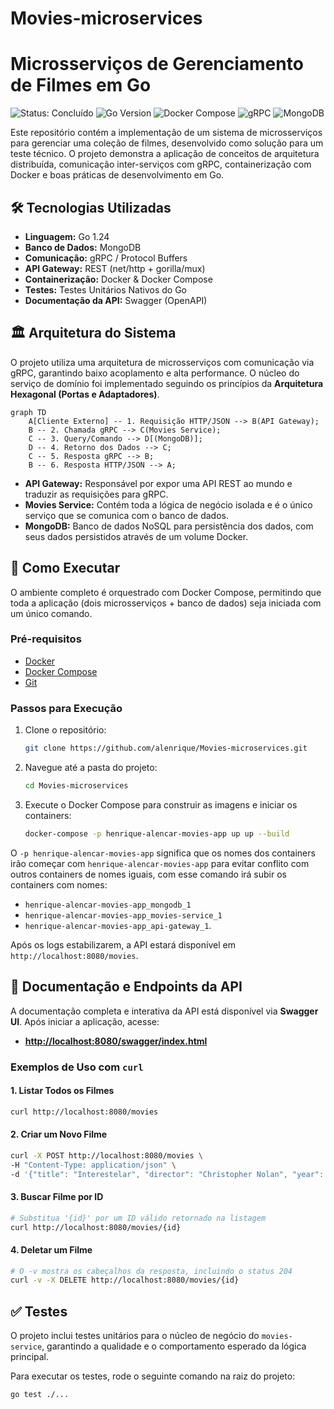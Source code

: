 # Movies-microservices

# Microsserviços de Gerenciamento de Filmes em Go

![Status: Concluído](https://img.shields.io/badge/Status-Concluído-brightgreen)
![Go Version](https://img.shields.io/badge/Go-1.24-blue.svg)
![Docker Compose](https://img.shields.io/badge/Docker-Compose-blue)
![gRPC](https://img.shields.io/badge/gRPC-v1.67-green.svg)
![MongoDB](https://img.shields.io/badge/MongoDB-latest-green.svg)

Este repositório contém a implementação de um sistema de microsserviços para gerenciar uma coleção de filmes, desenvolvido como solução para um teste técnico. O projeto demonstra a aplicação de conceitos de arquitetura distribuída, comunicação inter-serviços com gRPC, containerização com Docker e boas práticas de desenvolvimento em Go.

## 🛠️ Tecnologias Utilizadas

* **Linguagem:** Go 1.24
* **Banco de Dados:** MongoDB
* **Comunicação:** gRPC / Protocol Buffers
* **API Gateway:** REST (net/http + gorilla/mux)
* **Containerização:** Docker & Docker Compose
* **Testes:** Testes Unitários Nativos do Go
* **Documentação da API:** Swagger (OpenAPI)

## 🏛️ Arquitetura do Sistema

O projeto utiliza uma arquitetura de microsserviços com comunicação via gRPC, garantindo baixo acoplamento e alta performance. O núcleo do serviço de domínio foi implementado seguindo os princípios da **Arquitetura Hexagonal (Portas e Adaptadores)**.

```mermaid
graph TD
    A[Cliente Externo] -- 1. Requisição HTTP/JSON --> B(API Gateway);
    B -- 2. Chamada gRPC --> C(Movies Service);
    C -- 3. Query/Comando --> D[(MongoDB)];
    D -- 4. Retorno dos Dados --> C;
    C -- 5. Resposta gRPC --> B;
    B -- 6. Resposta HTTP/JSON --> A;
```

* **API Gateway:** Responsável por expor uma API REST ao mundo e traduzir as requisições para gRPC.
* **Movies Service:** Contém toda a lógica de negócio isolada e é o único serviço que se comunica com o banco de dados.
* **MongoDB:** Banco de dados NoSQL para persistência dos dados, com seus dados persistidos através de um volume Docker.

## 🚀 Como Executar

O ambiente completo é orquestrado com Docker Compose, permitindo que toda a aplicação (dois microsserviços + banco de dados) seja iniciada com um único comando.

### Pré-requisitos
* [Docker](https://www.docker.com/products/docker-desktop/)
* [Docker Compose](https://docs.docker.com/compose/install/)
* [Git](https://git-scm.com/)

### Passos para Execução
1.  Clone o repositório:
    ```bash
    git clone https://github.com/alenrique/Movies-microservices.git
    ```
2.  Navegue até a pasta do projeto:
    ```bash
    cd Movies-microservices
    ```
3.  Execute o Docker Compose para construir as imagens e iniciar os containers:
    ```bash
    docker-compose -p henrique-alencar-movies-app up up --build
    ```
O `-p henrique-alencar-movies-app` significa que os nomes dos containers irão começar com `henrique-alencar-movies-app` para evitar conflito com outros containers de nomes iguais, com esse comando irá subir os containers com nomes: 
* `henrique-alencar-movies-app_mongodb_1`
* `henrique-alencar-movies-app_movies-service_1`
* `henrique-alencar-movies-app_api-gateway_1`.

Após os logs estabilizarem, a API estará disponível em `http://localhost:8080/movies`.

## 📖 Documentação e Endpoints da API

A documentação completa e interativa da API está disponível via **Swagger UI**. Após iniciar a aplicação, acesse:

* **[http://localhost:8080/swagger/index.html](http://localhost:8080/swagger/index.html)**

### Exemplos de Uso com `curl`

#### 1. Listar Todos os Filmes
```bash
curl http://localhost:8080/movies
```

#### 2. Criar um Novo Filme
```bash
curl -X POST http://localhost:8080/movies \
-H "Content-Type: application/json" \
-d '{"title": "Interestelar", "director": "Christopher Nolan", "year": 2014}'
```

#### 3. Buscar Filme por ID
```bash
# Substitua '{id}' por um ID válido retornado na listagem
curl http://localhost:8080/movies/{id}
```

#### 4. Deletar um Filme
```bash
# O -v mostra os cabeçalhos da resposta, incluindo o status 204
curl -v -X DELETE http://localhost:8080/movies/{id}
```

## ✅ Testes

O projeto inclui testes unitários para o núcleo de negócio do `movies-service`, garantindo a qualidade e o comportamento esperado da lógica principal.

Para executar os testes, rode o seguinte comando na raiz do projeto:
```bash
go test ./...
```